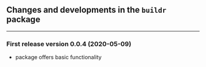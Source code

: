 ## Changes and developments in the `buildr` package

----------

### First release version 0.0.4 (2020-05-09)

* package offers basic functionality
